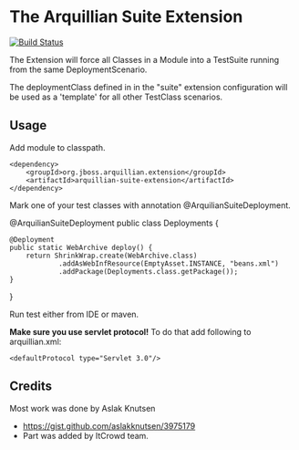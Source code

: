 The Arquillian Suite Extension
==================================

[![Build Status](https://travis-ci.org/ingwarsw/arquillian-suite-extension.png)](https://travis-ci.org/ingwarsw/arquillian-suite-extension)


The Extension will force all Classes in a Module into a TestSuite running from the same DeploymentScenario.

The deploymentClass defined in in the "suite" extension configuration will be used as a 'template' for all other TestClass scenarios.

Usage
-----

Add module to classpath.

    <dependency>
        <groupId>org.jboss.arquillian.extension</groupId>
        <artifactId>arquillian-suite-extension</artifactId>
    </dependency>

Mark one of your test classes with annotation @ArquilianSuiteDeployment.

@ArquilianSuiteDeployment
public class Deployments {

    @Deployment
    public static WebArchive deploy() {
        return ShrinkWrap.create(WebArchive.class)
                .addAsWebInfResource(EmptyAsset.INSTANCE, "beans.xml")
                .addPackage(Deployments.class.getPackage());
    }
}

Run test either from IDE or maven.

**Make sure you use servlet protocol!** To do that add following to arquillian.xml:

    <defaultProtocol type="Servlet 3.0"/>

Credits
-------

Most work was done by Aslak Knutsen
- https://gist.github.com/aslakknutsen/3975179
- Part was added by ItCrowd team.
